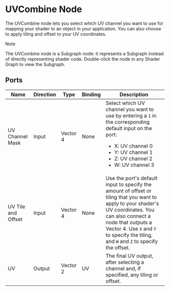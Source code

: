 # UVCombine Node

The UVCombine node lets you select which UV channel you want to use for mapping your shader to an object in your application. You can also choose to apply tiling and offset to your UV coordinates.

> [!NOTE]
> The UVCombine node is a Subgraph node: it represents a Subgraph instead of directly representing shader code. Double-click the node in any Shader Graph to view the Subgraph.

## Ports

<table>
<thead>
<tr>
<th><strong>Name</strong></th>
<th><strong>Direction</strong></th>
<th><strong>Type</strong></th>
<th><strong>Binding</strong></th>
<th><strong>Description</strong></th>
</tr>
</thead>
<tbody>
<tr>
<td>UV Channel Mask</td>
<td>Input</td>
<td>Vector 4</td>
<td>None</td>
<td>Select which UV channel you want to use by entering a <code>1</code> in the corresponding default input on the port:
<ul>
<li>X: UV channel 0</li>
<li>Y: UV channel 1</li>
<li>Z: UV channel 2</li>
<li>W: UV channel 3</li>
</ul></td>
</tr>
<tr>
<td>UV Tile and Offset</td>
<td>Input</td>
<td>Vector 4</td>
<td>None</td>
<td>Use the port's default input to specify the amount of offset or tiling that you want to apply to your shader's UV coordinates. You can also connect a node that outputs a Vector 4. Use <code>X</code> and <code>Y</code> to specify the tiling, and <code>W</code> and <code>Z</code> to specify the offset.</td>
</tr>
<tr>
<td>UV</td>
<td>Output</td>
<td>Vector 2</td>
<td>UV</td>
<td>The final UV output, after selecting a channel and, if specified, any tiling or offset.</td>
</tr>
</tbody>
</table>
